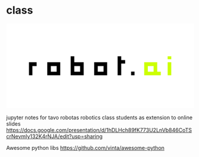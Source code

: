# class

![robotai](https://raw.githubusercontent.com/tavo-robotas/class/master/images/intro_b.jpg)

jupyter notes for tavo robotas robotics class students as extension to online slides
https://docs.google.com/presentation/d/1hDLHch89fK773U2LnVb846CoTScrNevmIy132K4rNJA/edit?usp=sharing

Awesome python libs
https://github.com/vinta/awesome-python
